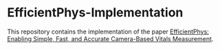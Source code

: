 # EfficientPhys-Implementation

This repository contains the implementation of the paper [EfficientPhys: Enabling Simple, Fast, and Accurate Camera-Based Vitals Measurement](https://sites.google.com/view/iclr22-efficientphys).